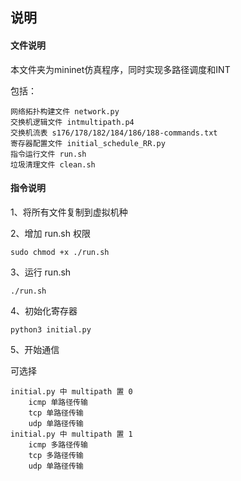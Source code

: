 ## 说明

#### 文件说明

本文件夹为mininet仿真程序，同时实现多路径调度和INT

包括：

    网络拓扑构建文件 network.py
    交换机逻辑文件 intmultipath.p4
    交换机流表 s176/178/182/184/186/188-commands.txt
    寄存器配置文件 initial_schedule_RR.py
    指令运行文件 run.sh
    垃圾清理文件 clean.sh

#### 指令说明

1、将所有文件复制到虚拟机种

2、增加 run.sh 权限

    sudo chmod +x ./run.sh

3、运行 run.sh

    ./run.sh

4、初始化寄存器

    python3 initial.py

5、开始通信

可选择

    initial.py 中 multipath 置 0
        icmp 单路径传输
        tcp 单路径传输
        udp 单路径传输
    initial.py 中 multipath 置 1
        icmp 多路径传输
        tcp 多路径传输
        udp 单路径传输

